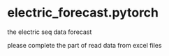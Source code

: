 # electric_forecast.pytorch
the electric seq data forecast

please complete the part of read data from excel files
